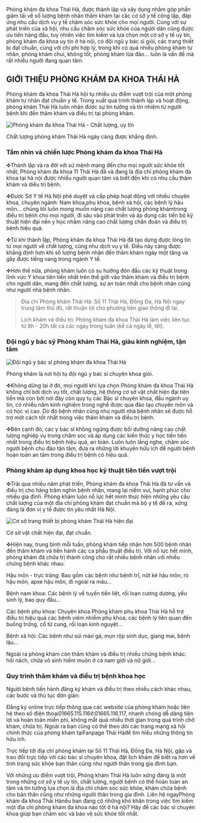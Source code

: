 <p>
	Phòng khám đa khoa Thái Hà, được thành lập và xây dụng nhằm góp phần giảm tải về số lượng bệnh nhân thăm khám tại các cơ sở y tế công lập, đáp ứng nhu cầu dịch vụ y tế chăm sóc sức khỏe cho mọi người. Cùng với sự phát triển của xã hội, nhu cầu chăm sóc sức khỏe của người dân cũng được ưu tiên hàng đầu, tuy nhiên việc tìm kiếm và lựa chọn một cơ sở y tế uy tín, phòng khám đa khoa uy tín ở hà nội, có đội ngũ y bác sĩ giỏi, các trang thiết bị đạt chuẩn, cùng với chi phí hợp lý, trong khi có quá nhiều phòng khám tư nhân, phòng khám chui, không tốt, phòng khám lừa đảo... luôn là vấn đề mà rất nhiều người đang quan tâm.</p>
<h2>
	GIỚI THIỆU PHÒNG KHÁM ĐA KHOA THÁI HÀ</h2>
<p>
	Phòng khám đa khoa Thái Hà hội tụ nhiều ưu điểm vượt trội của một phòng khám tư nhân đạt chuẩn y tế. Trong xuất quá trình thành lập và hoạt động, phòng khám Thái Hà luôn nhận được sự tin tưởng và tín nhiệm từ người bệnh khi đến thăm khám và điều trị tại phòng khám.</p>
<p>
	<img alt="Phòng khám đa khoa Thái Hà - Chất lượng, uy tín" src="http://phathaithaiha.org/media/images/Phong-kham-da-khoa-thai-ha.jpg" title="Phòng khám đa khoa Thái Hà - Chất lượng, uy tín" /></p>
<p>
	Chất lượng phòng khám Thái Hà ngày càng được khẳng định.</p>
<h3>
	Tầm nhìn và chiến lược Phòng khám đa khoa Thái Hà</h3>
<p>
	✜Thành lập và ra đời với sứ mệnh mang đến cho mọi người sức khỏe tốt nhất, Phòng khám đa khoa 11 Thái Hà đã và đang là địa chỉ phòng khám đa khoa tại hà nội được nhiều người quan tâm và biết đến khi có nhu cầu thăm khám và diều trị bệnh.</p>
<p>
	✜Được Sở Y tế Hà Nội phê duyệt và cấp phép hoạt động với nhiều chuyên khoa, chuyên ngành: Nam khoa,phụ khoa, bệnh xã hội, các bệnh lý hậu môn... chúng tôi luôn mong muốn nâng cao chất lượng phòng khámtrong điều trị bệnh cho mọi người, đi sâu vào phát triển và áp dụng các tiến bộ kỹ thuật hiện đại nền y học nhằm nâng cao chất lượng chẩn đoán và điều trị bệnh hiệu quả.</p>
<p>
	✜Từ khi thành lập, Phòng khám đa khoa Thái Hà đã tạo dựng được lòng tin từ mọi người về chất lượng, cũng như dịch vụ y tế. Điều này càng được khẳng định hơn khi số lượng bệnh nhân đến thăm khám ngày một tăng và gây được tiếng vang trong ngành Y tế.</p>
<p>
	✜Hơn thế nữa, phòng khám luôn có su hướng đón đầu các kỹ thuật trong lĩnh vực Y khoa tiên tiến nhất trên thế giới vào thăm khám và điều trị bệnh cho người dân, mang đến chất lượng, sự an toàn nhất cho bệnh nhân cũng như người nhà bệnh nhân.</p>
<blockquote>
	<p>
		Địa chỉ Phòng khám Thái Hà: Số 11 Thái Hà, Đống Đa, Hà Nội ngay trung tâm thủ đô, rất thuận lợi cho phương tiện giao thông đi lại.</p>
	<p>
		Lịch khám và điều trị: Phòng khám đa khoa Thái Hà làm việc liên tục từ 8h - 20h tất cả các ngày trong tuần (kể cả ngày lễ, tết).</p>
</blockquote>
<h3>
	Đội ngũ y bác sỹ Phòng khám Thái Hà, giàu kinh nghiệm, tận tâm</h3>
<p>
	<img alt="Đội ngũ y bác sĩ phòng khám đa khoa Thái Hà" src="http://phathaithaiha.org/media/images/Phong-kham-da-khoa-thai-ha-1.jpg" title="Đội ngũ y bác sĩ phòng khám đa khoa Thái Hà" /></p>
<p>
	Phòng khám là nơi hội tụ đội ngũ y bác sĩ chuyên khoa giỏi.</p>
<p>
	✜Không dừng lại ở đó, mọi người khi lựa chọn Phòng khám đa khoa Thái Hà không chỉ bởi dịch vụ tốt, chất lượng, hệ thống cơ sở vật chất hiện đại tiên tiến mà còn bởi nơi đây còn quy tụ các Bác sĩ chuyên khoa, đầu ngành uy tín, có nhiều năm kinh nghiệm trong nghề được qua đào tạo chuyên môn và có học vị cao. Do đó bệnh nhân cũng như người nhà bệnh nhân sẽ được hỗ trợ một cách tốt nhất trong việc thăm khám và điều trị bệnh.</p>
<p>
	✜Bên cạnh đó, các y bác sĩ không ngừng được bồi dưỡng nâng cao chất lượng nghiệp vụ trong chăm sóc và áp dụng các kiến thức y học tiến tiến nhất trong điều trị bệnh hiệu quả, an toàn. Luôn luôn lắng nghe, chăm sóc người bệnh chu đáo tận tâm, đưa ra những lời khuyên hữu ích để người bệnh hoàn toàn an tâm trong điều trị bệnh có hiệu quả.</p>
<h3>
	Phòng khám áp dụng khoa học kỹ thuật tiên tiến vượt trội</h3>
<p>
	✜Trải qua nhiều năm phát triển, Phòng khám đa khoa Thái Hà đã tư vấn và điều trị cho hàng trăm nghìn bệnh nhân, mang lại niềm vui, hạnh phúc cho nhiều gia đình. Phòng khám luôn nỗ lực hết mình thực hiện những yêu cầu chất lượng của một địa chỉ phòng khám đạt chuẩn mà bộ y tế đề ra, xứng đáng là đơn vị y tế được tin yêu nhất Hà Nội.</p>
<p>
	<img alt="Cơ sở trang thiết bị phòng khám Thái Hà hiện đại" src="http://phathaithaiha.org/media/images/phong-kham-da-khoa-thai-ha-2.jpg" title="Cơ sở trang thiết bị phòng khám Thái Hà hiện đại" /></p>
<p>
	Cơ sở vật chất hiện đại, đạt chuẩn.</p>
<p>
	✜Hiện nay, trung bình mỗi tuần, phòng khám tiếp nhận hơn 500 bệnh nhân đến thăm khám và tiến hành các ca phẫu thuật điều trị. Với nỗ lực hết mình, phòng khám đã chữa trị thành công cho rất nhiều bệnh nhân với nhiều chứng bệnh khác nhau:</p>
<div>
	<p>
		Hậu môn - trực tràng: Bao gồm các bệnh như bệnh trĩ, nứt kẽ hậu môn, rò hậu môn, apxe hậu môn, đi ngoài ra máu...</p>
</div>
<div>
	<p>
		Bệnh nam khoa: Các bệnh lý về tuyến tiền liệt, rối loạn cương dương, yếu sinh lý, bao quy đầu...</p>
</div>
<div>
	<p>
		Các bệnh phụ khoa: Chuyên khoa Phòng khám phụ khoa Thái Hà hỗ trợ điều trị hiệu quả các bệnh viêm nhiễm phụ khoa, các bệnh lý liên quan đến buồng trứng, cổ tử cung, rối loạn kinh nguyệt...</p>
</div>
<div>
	<p>
		Bệnh xã hội: Các bệnh như sùi mào gà, mụn rộp sinh dục, giang mai, bệnh lậu...</p>
</div>
<div>
	<p>
		Ngoài ra phòng khám còn thăm khám và điều trị nhiều chứng bệnh khác: hôi nách, chữa vô sinh hiếm muộn ở cả nam giới và nữ giới...</p>
</div>
<h3>
	Quy trình thăm khám và điều trị bệnh khoa học</h3>
<p>
	Người bệnh tiến hành đăng ký khám và điều trị theo nhiều cách khác nhau, các bước và thủ tục đơn giản:</p>
<div>
	<p>
		Đăng ký online trực tiếp thông qua các website của phòng khám hoặc liên hệ theo số điện thoại01665.115.116✆01665.116.117, nhanh chóng dễ dàng tiện lợi và hoàn toàn miễn phí, không mất quá nhiều thời gian trong quá trình chờ khám, chữa trị. Ngoài ra bạn cũng có thể theo dõi các trang mạng xã hội chính thức của phòng khám tạiFanpage Thái Hàđể tìm hiểu những thông tin hữu ích.</p>
</div>
<div>
	<p>
		Trực tiếp tới địa chỉ phòng khám tại Số 11 Thái Hà, Đống Đa, Hà Nội, gặp và trao đổi trực tiếp với các bác sĩ chuyên khoa, đặt lịch khám để biết ra hơn về tình trạng sức khỏe bạn thân cũng như người thân trong gia đình bạn.</p>
</div>
<p>
	Với những ưu điểm vượt trội, Phòng khám Thái Hà luôn xứng đáng là một trong những cơ sở y tế uy tín, chất lượng, người bệnh có thể hoàn toàn an tâm và tin tưởng lựa chọn là địa chỉ chăm sóc sức khỏe, khám chữa bệnh cho bản thân cũng như những người thân trong gia đình. Liên hệ ngayPhòng khám đa khoa Thái Hànếu bạn đang có những khó khăn trong việc tìm kiếm một địa chỉ phòng khám đa khoa nào tốt ở hà nội? Hãy để các bác sĩ chuyên khoa giúp bạn chăm sóc và bảo vệ sức khỏe tốt nhất.</p>
